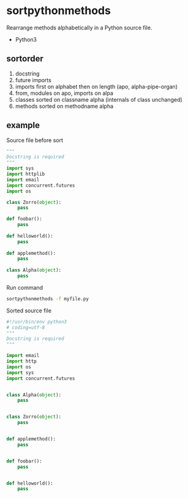 # sortpythonmethods
Rearrange methods alphabetically in a Python source file.
- Python3

## sortorder
1. docstring
2. future imports
3. imports first on alphabet then on length (apo, alpha-pipe-organ)
4. from, modules on apo, imports on alpa
5. classes sorted on classname alpha (internals of class unchanged)
6. methods sorted on methodname alpha


## example

Source file before sort
```python
"""
Docstring is required
"""
import sys
import httplib
import email
import concurrent.futures
import os

class Zorro(object):
    pass

def foobar():
    pass
    
def helloworld():
    pass
    
def applemethod():
    pass
   
class Alpha(object):
    pass
```

Run command
```bash
sortpythonmethods -f myfile.py
```


Sorted source file
```python
#!/usr/bin/env python3
# coding=utf-8
"""
Docstring is required
"""

import email
import http
import os
import sys
import concurrent.futures


class Alpha(object):
    pass


class Zorro(object):
    pass


def applemethod():
    pass


def foobar():
    pass


def helloworld():
    pass

```